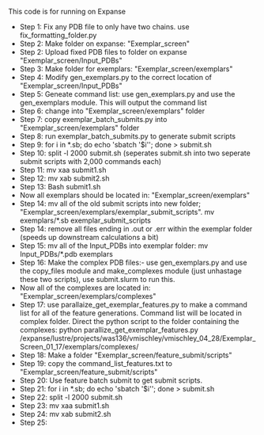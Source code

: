 This code is for running on Expanse

- Step 1: Fix any PDB file to only have two chains. use fix_formatting_folder.py
- Step 2: Make folder on expanse: "Exemplar_screen"
- Step 2: Upload fixed PDB files to folder on expanse "Exemplar_screen/Input_PDBs"
- Step 3: Make folder for exemplars: "Exemplar_screen/exemplars"
- Step 4: Modify gen_exemplars.py to the correct location of "Exemplar_screen/Input_PDBs"
- Step 5: Geneate command list: use gen_exemplars.py and use the gen_exemplars module. This will output the command list
- Step 6: change into "Exemplar_screen/exemplars" folder
- Step 7: copy exemplar_batch_submits.py into "Exemplar_screen/exemplars" folder
- Step 8: run exemplar_batch_submits.py to generate submit scripts
- Step 9: for i in *.sb; do echo 'sbatch '$i''; done > submit.sh
- Step 10: split -l 2000 submit.sh (seperates submit.sh into two seperate submit scripts with 2,000 commands each)
- Step 11: mv xaa submit1.sh
- Step 12: mv xab submit2.sh
- Step 13: Bash submit1.sh
- Now all exemplars should be located in: "Exemplar_screen/exemplars"
- Step 14: mv all of the old submit scripts into new folder; "Exemplar_screen/exemplars/exemplar_submit_scripts". mv exemplars/*.sb exemplar_submit_scripts
- Step 14: remove all files ending in .out or .err within the exemplar folder (speeds up downstream calculations a bit)
- Step 15: mv all of the Input_PDBs into exemplar folder: mv Input_PDBs/*.pdb exemplars
- Step 16:  Make the complex PDB files:- use gen_exemplars.py and use the copy_files module and make_complexes module (just unhastage these two scripts), use submit.slurm to run this.
- Now all of the complexes are located in: "Exemplar_screen/exemplars/complexes"
- Step 17: use parallaize_get_exemplar_features.py to make a command list for all of the feature generations. Command list will be located in complex folder. Direct the python script to the folder containing the complexes: python parallize_get_exemplar_features.py /expanse/lustre/projects/was136/vmischley/vmischley_04_28/Exemplar_Screen_01_17/exemplars/complexes/
- Step 18: Make a folder "Exemplar_screen/feature_submit/scripts"
- Step 19: copy the command_list_features.txt to "Exemplar_screen/feature_submit/scripts"
- Step 20: Use feature batch submit to get submit scripts.
- Step 21: for i in *.sb; do echo 'sbatch '$i''; done > submit.sh
- Step 22: split -l 2000 submit.sh
- Step 23: mv xaa submit1.sh
- Step 24: mv xab submit2.sh
- Step 25: 

